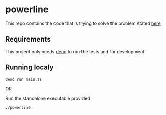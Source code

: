 # powerline

This repo contains the code that is trying to solve the problem stated [here](./problem.pdf)

## Requirements

This project only needs [deno](https://deno.land/) to run the tests and for development.

## Running localy

```
deno run main.ts
```

OR

Run the standalone executable provided
```
./powerline
```

